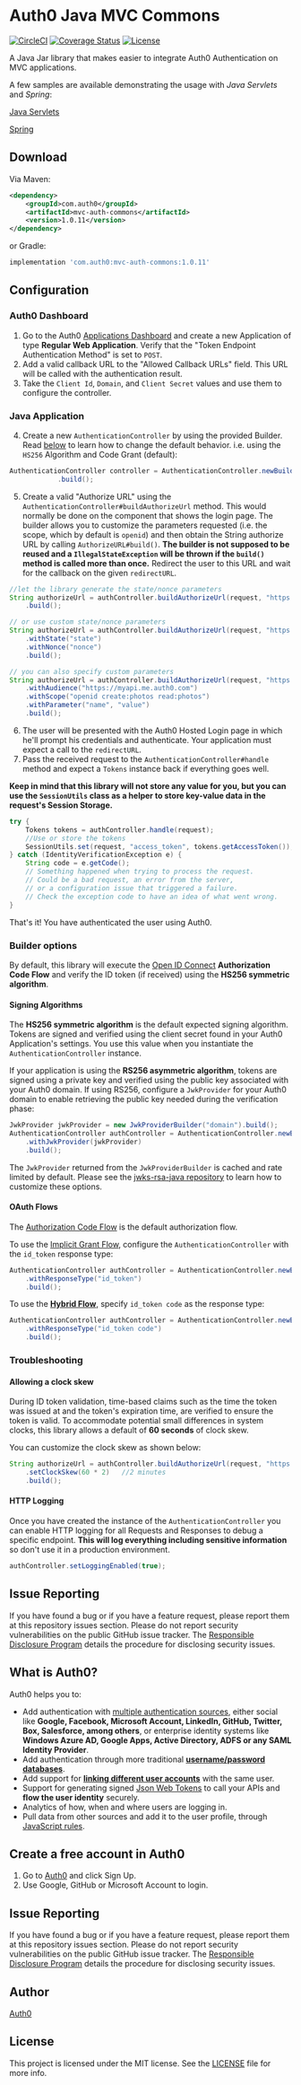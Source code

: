 # Auth0 Java MVC Commons

[![CircleCI](https://img.shields.io/circleci/project/github/auth0/auth0-java-mvc-common.svg?style=flat-square)](https://circleci.com/gh/auth0/auth0-java-mvc-common/tree/master)
[![Coverage Status](https://img.shields.io/codecov/c/github/auth0/auth0-java-mvc-common.svg?style=flat-square)](https://codecov.io/github/auth0/auth0-java-mvc-common)
[![License](http://img.shields.io/:license-mit-blue.svg?style=flat)](http://doge.mit-license.org)

A Java Jar library that makes easier to integrate Auth0 Authentication on MVC applications.

A few samples are available demonstrating the usage with _Java Servlets_ and _Spring_:

[Java Servlets](https://auth0.com/docs/quickstart/webapp/java)

[Spring](https://auth0.com/docs/quickstart/webapp/java-spring-mvc)


## Download

Via Maven:

```xml
<dependency>
    <groupId>com.auth0</groupId>
    <artifactId>mvc-auth-commons</artifactId>
    <version>1.0.11</version>
</dependency>
```

or Gradle:

```gradle
implementation 'com.auth0:mvc-auth-commons:1.0.11'
```


## Configuration

### Auth0 Dashboard
1. Go to the Auth0 [Applications Dashboard](https://manage.auth0.com/#/applications) and create a new Application of type **Regular Web Application**. Verify that the "Token Endpoint Authentication Method" is set to `POST`.
2. Add a valid callback URL to the "Allowed Callback URLs" field. This URL will be called with the authentication result.
3. Take the `Client Id`, `Domain`, and `Client Secret` values and use them to configure the controller.

### Java Application
4. Create a new `AuthenticationController` by using the provided Builder. Read [below](#builder-options) to learn how to change the default behavior. i.e. using the `HS256` Algorithm and Code Grant (default):
```java
AuthenticationController controller = AuthenticationController.newBuilder("domain", "client_id", "client_secret")
            .build();
```
5. Create a valid "Authorize URL" using the `AuthenticationController#buildAuthorizeUrl` method. This would normally be done on the component that shows the login page. The builder allows you to customize the parameters requested (i.e. the scope, which by default is `openid`) and then obtain the String authorize URL by calling `AuthorizeURL#build()`. **The builder is not supposed to be reused and a `IllegalStateException` will be thrown if the `build()` method is called more than once.** Redirect the user to this URL and wait for the callback on the given `redirectURL`.  

```java
//let the library generate the state/nonce parameters
String authorizeUrl = authController.buildAuthorizeUrl(request, "https://redirect.uri/here")
    .build();

// or use custom state/nonce parameters
String authorizeUrl = authController.buildAuthorizeUrl(request, "https://redirect.uri/here")
    .withState("state")
    .withNonce("nonce")
    .build();

// you can also specify custom parameters
String authorizeUrl = authController.buildAuthorizeUrl(request, "https://redirect.uri/here")
    .withAudience("https://myapi.me.auth0.com")
    .withScope("openid create:photos read:photos")
    .withParameter("name", "value")
    .build();
```

6. The user will be presented with the Auth0 Hosted Login page in which he'll prompt his credentials and authenticate. Your application must expect a call to the `redirectURL`. 
7. Pass the received request to the `AuthenticationController#handle` method and expect a `Tokens` instance back if everything goes well. 

**Keep in mind that this library will not store any value for you, but you can use the `SessionUtils` class as a helper to store key-value data in the request's Session Storage.**

```java
try {
    Tokens tokens = authController.handle(request);
    //Use or store the tokens
    SessionUtils.set(request, "access_token", tokens.getAccessToken());
} catch (IdentityVerificationException e) {
    String code = e.getCode();
    // Something happened when trying to process the request.
    // Could be a bad request, an error from the server, 
    // or a configuration issue that triggered a failure. 
    // Check the exception code to have an idea of what went wrong.
}
```


That's it! You have authenticated the user using Auth0.



### Builder options

By default, this library will execute the [Open ID Connect](https://openid.net/specs/openid-connect-core-1_0-final.html) **Authorization Code Flow** and verify the ID token (if received) using the **HS256 symmetric algorithm**.

#### Signing Algorithms

The **HS256 symmetric algorithm** is the default expected signing algorithm. Tokens are signed and verified using the client secret found in your Auth0 Application's settings. You use this value when you instantiate the `AuthenticationController` instance.

If your application is using the **RS256 asymmetric algorithm**, tokens are signed using a private key and verified using the public key associated with your Auth0 domain.
If using RS256, configure a `JwkProvider` for your Auth0 domain to enable retrieving the public key needed during the verification phase: 


```java
JwkProvider jwkProvider = new JwkProviderBuilder("domain").build();
AuthenticationController authController = AuthenticationController.newBuilder("domain", "clientId", "clientSecret")
    .withJwkProvider(jwkProvider)
    .build();
```

The `JwkProvider` returned from the `JwkProviderBuilder` is cached and rate limited by default. Please see the [jwks-rsa-java repository](https://github.com/auth0/jwks-rsa-java) to learn how to customize these options.

#### OAuth Flows

The [Authorization Code Flow](https://auth0.com/docs/flows/concepts/auth-code) is the default authorization flow.

To use the [Implicit Grant Flow](https://auth0.com/docs/flows/concepts/implicit), configure the `AuthenticationController` with the `id_token` response type:

```java
AuthenticationController authController = AuthenticationController.newBuilder("domain", "clientId", "clientSecret")
    .withResponseType("id_token")
    .build();
```

To use the **[Hybrid Flow](https://auth0.com/docs/api-auth/grant/hybrid)**, specify `id_token code` as the response type:

```java
AuthenticationController authController = AuthenticationController.newBuilder("domain", "clientId", "clientSecret")
    .withResponseType("id_token code")
    .build();
```

### Troubleshooting

#### Allowing a clock skew

During ID token validation, time-based claims such as the time the token was issued at and the token's expiration time, are verified to ensure the token is valid. 
To accommodate potential small differences in system clocks, this library allows a default of **60 seconds** of clock skew.

You can customize the clock skew as shown below:     

```java
String authorizeUrl = authController.buildAuthorizeUrl(request, "https://redirect.uri/here")
    .setClockSkew(60 * 2)   //2 minutes
    .build();
```

#### HTTP Logging 
Once you have created the instance of the `AuthenticationController` you can enable HTTP logging for all Requests and Responses to debug a specific endpoint. **This will log everything including sensitive information** so don't use it in a production environment.

```java
authController.setLoggingEnabled(true);
```

## Issue Reporting

If you have found a bug or if you have a feature request, please report them at this repository issues section. Please do not report security vulnerabilities on the public GitHub issue tracker. The [Responsible Disclosure Program](https://auth0.com/whitehat) details the procedure for disclosing security issues.

## What is Auth0?

Auth0 helps you to:

* Add authentication with [multiple authentication sources](https://docs.auth0.com/identityproviders), either social like **Google, Facebook, Microsoft Account, LinkedIn, GitHub, Twitter, Box, Salesforce, among others**, or enterprise identity systems like **Windows Azure AD, Google Apps, Active Directory, ADFS or any SAML Identity Provider**.
* Add authentication through more traditional **[username/password databases](https://docs.auth0.com/mysql-connection-tutorial)**.
* Add support for **[linking different user accounts](https://docs.auth0.com/link-accounts)** with the same user.
* Support for generating signed [Json Web Tokens](https://docs.auth0.com/jwt) to call your APIs and **flow the user identity** securely.
* Analytics of how, when and where users are logging in.
* Pull data from other sources and add it to the user profile, through [JavaScript rules](https://docs.auth0.com/rules).

## Create a free account in Auth0

1. Go to [Auth0](https://auth0.com) and click Sign Up.
2. Use Google, GitHub or Microsoft Account to login.

## Issue Reporting

If you have found a bug or if you have a feature request, please report them at this repository issues section. Please do not report security vulnerabilities on the public GitHub issue tracker. The [Responsible Disclosure Program](https://auth0.com/whitehat) details the procedure for disclosing security issues.

## Author

[Auth0](https://auth0.com)

## License

This project is licensed under the MIT license. See the [LICENSE](LICENSE) file for more info.
